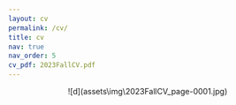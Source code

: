 ```yaml
---
layout: cv
permalink: /cv/
title: cv
nav: true
nav_order: 5
cv_pdf: 2023FallCV.pdf
---
```


<div align=center>![d](assets\img\2023FallCV_page-0001.jpg)

